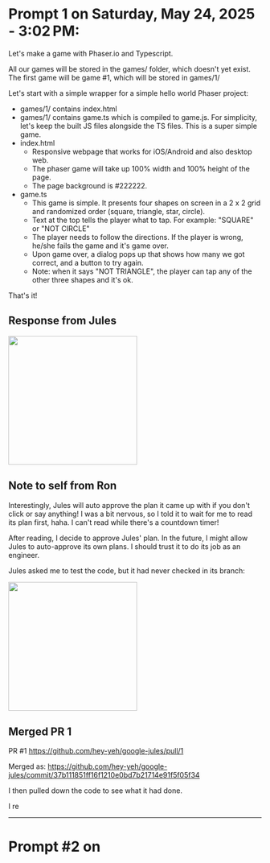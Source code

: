 # Prompt 1 on Saturday, May 24, 2025 - 3:02 PM:

Let's make a game with Phaser.io and Typescript.

All our games will be stored in the games/ folder, which doesn't yet exist. The first game will be game #1, which will be stored in games/1/

Let's start with a simple wrapper for a simple hello world Phaser project:
* games/1/ contains index.html
* games/1/ contains game.ts which is compiled to game.js. For simplicity, let's keep the built JS files alongside the TS files. This is a super simple game.
* index.html
  - Responsive webpage that works for iOS/Android and also desktop web.
  - The phaser game will take up 100% width and 100% height of the page. 
  - The page background is #222222.
* game.ts
  - This game is simple. It presents four shapes on screen in a 2 x 2 grid and randomized order (square, triangle, star, circle).
  - Text at the top tells the player what to tap. For example: "SQUARE" or "NOT CIRCLE"
  - The player needs to follow the directions. If the player is wrong, he/she fails the game and it's game over.
  - Upon game over, a dialog pops up that shows how many we got correct, and a button to try again.
  - Note: when it says "NOT TRIANGLE", the player can tap any of the other three shapes and it's ok.

That's it!


## Response from Jules


<img width="256" alt="" src="https://github.com/user-attachments/assets/7c3888e0-23ff-4592-a0d6-30b733a3b1ac" />

## Note to self from Ron

Interestingly, Jules will auto approve the plan it came up with if you don't click or say anything! I was a bit nervous, so I told it to wait for me to read its plan first, haha. I can't read while there's a countdown timer!

After reading, I decide to approve Jules' plan. In the future, I might allow Jules to auto-approve its own plans. I should trust it to do its job as an engineer.

Jules asked me to test the code, but it had never checked in its branch:

<img width="256" alt="" src="https://github.com/user-attachments/assets/aa17f61d-52ef-47fc-bec2-2b5f61612fbb" />

## Merged PR 1

PR #1 https://github.com/hey-yeh/google-jules/pull/1

Merged as: https://github.com/hey-yeh/google-jules/commit/37b111851ff16f1210e0bd7b21714e91f5f05f34

I then pulled down the code to see what it had done.

I re

---

# Prompt #2 on 
